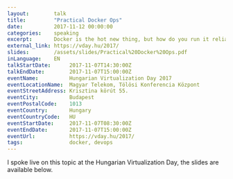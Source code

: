 ```yaml
---
layout:        talk
title:         "Practical Docker Ops"
date:          2017-11-12 00:00:00
categories:    speaking
excerpt:       Docker is the hot new thing, but how do you run it reliably in production? There's a lot more to it than simply starting containers, it's a complete shift in running software. 
external_link: https://vday.hu/2017/
slides:        /assets/slides/Practical%20Docker%20Ops.pdf
inLanguage:    EN
talkStartDate:      2017-11-07T14:30:00Z 
talkEndDate:        2017-11-07T15:00:00Z
eventName:          Hungarian Virtualization Day 2017
eventLocationName:  Magyar Telekom, Tölösi Konferencia Központ
eventStreetAddress: Krisztina körút 55.
eventCity:          Budapest
eventPostalCode:    1013
eventCountry:       Hungary
eventCountryCode:   HU
eventStartDate:     2017-11-07T08:30:00Z
eventEndDate:       2017-11-07T15:00:00Z
eventUrl:           https://vday.hu/2017/
tags:               docker, devops
---
```


I spoke live on this topic at the Hungarian Virtualization Day, the slides are available below.